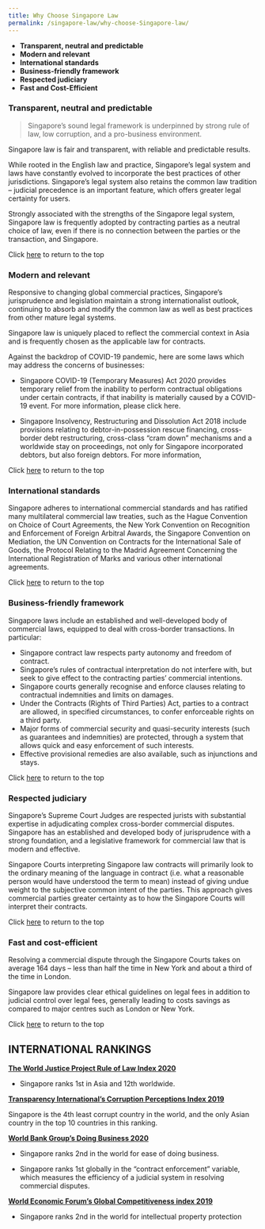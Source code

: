 ```yaml
---
title: Why Choose Singapore Law
permalink: /singapore-law/why-choose-Singapore-law/
---
```


 - **Transparent, neutral and predictable**
 - **Modern and relevant**
 - **International standards**
 - **Business-friendly framework**
 - **Respected judiciary**
 - **Fast and Cost-Efficient**


### Transparent, neutral and predictable

> Singapore’s sound legal framework is underpinned by strong rule of
> law, low corruption, and a pro-business environment.

Singapore law is fair and transparent, with reliable and predictable results.

While rooted in the English law and practice, Singapore’s legal system and laws have constantly evolved to incorporate the best practices of other jurisdictions. Singapore’s legal system also retains the common law tradition – judicial precedence is an important feature, which offers greater legal certainty for users.

Strongly associated with the strengths of the Singapore legal system, Singapore law is frequently adopted by contracting parties as a neutral choice of law, even if there is no connection between the parties or the transaction, and Singapore.

Click [here](#top) to return to the top


### Modern and relevant

Responsive to changing global commercial practices, Singapore’s jurisprudence and legislation maintain a strong internationalist outlook, continuing to absorb and modify the common law as well as best practices from other mature legal systems.

Singapore law is uniquely placed to reflect the commercial context in Asia and is frequently chosen as the applicable law for contracts.

Against the backdrop of COVID-19 pandemic, here are some laws which may address the concerns of businesses:

 - Singapore COVID-19 (Temporary Measures) Act 2020 provides temporary relief from the inability to perform contractual obligations under   certain contracts, if that inability is materially caused by a
   COVID-19 event. For more information, please click  here.
   
 - Singapore Insolvency, Restructuring and Dissolution Act 2018 include provisions relating to debtor-in-possession rescue financing, cross-border debt restructuring, cross-class “cram down” mechanisms   and a worldwide stay on proceedings, not only for Singapore   incorporated debtors, but also foreign debtors. For more information,
  
Click [here](#top) to return to the top


### International standards

Singapore adheres to international commercial standards and has ratified many multilateral commercial law treaties, such as the Hague Convention on Choice of Court Agreements, the New York Convention on Recognition and Enforcement of Foreign Arbitral Awards, the Singapore Convention on Mediation,  the UN Convention on Contracts for the International Sale of Goods, the Protocol Relating to the Madrid Agreement Concerning the International Registration of Marks and various other international agreements.

Click [here](#top) to return to the top


### Business-friendly framework

Singapore laws include an established and well-developed body of commercial laws, equipped to deal with cross-border transactions. In particular:

 - Singapore contract law respects party autonomy and freedom of contract.
 - Singapore’s rules of contractual interpretation do not interfere with, but seek to give effect to the contracting parties’ commercial  intentions.
 - Singapore courts generally recognise and enforce clauses relating to contractual indemnities and limits on damages.
 - Under the Contracts (Rights of Third Parties) Act, parties to a contract are allowed, in specified circumstances, to confer enforceable rights on a third party.
 - Major forms of commercial security and quasi-security interests (such as guarantees and indemnities) are protected, through a system that allows quick and easy enforcement of such interests. 
 - Effective provisional remedies are also available, such as injunctions and stays.
 
 Click [here](#top) to return to the top
 
 
### Respected judiciary

Singapore’s Supreme Court Judges are respected jurists with substantial expertise in adjudicating complex cross-border commercial disputes. Singapore has an established and developed body of jurisprudence with a strong foundation, and a legislative framework for commercial law that is modern and effective.

Singapore Courts interpreting Singapore law contracts will primarily look to the ordinary meaning of the language in contract (i.e. what a reasonable person would have understood the term to mean) instead of giving undue weight to the subjective common intent of the parties. This approach gives commercial parties greater certainty as to how the Singapore Courts will interpret their contracts.

Click [here](#top) to return to the top

### Fast and cost-efficient

Resolving a commercial dispute through the Singapore Courts takes on average 164 days – less than half the time in New York and about a third of the time in London.

Singapore law provides clear ethical guidelines on legal fees in addition to judicial control over legal fees, generally leading to costs savings as compared to major centres such as London or New York.

Click [here](#top) to return to the top

## INTERNATIONAL RANKINGS ##

[**The World Justice Project Rule of Law Index 2020**](https://worldjusticeproject.org/our-work/research-and-data/wjp-rule-law-index-2020)

 - Singapore ranks 1st  in Asia and 12th  worldwide.

[**Transparency International’s Corruption Perceptions Index 2019**](https://www.transparency.org/en/cpi/2019)

Singapore is the 4th  least corrupt country in the world, and the only Asian country in the top 10 countries in this ranking.

[**World Bank Group’s Doing Business 2020**](https://www.doingbusiness.org/en/ranking)

 - Singapore ranks 2nd  in the world for ease of doing business.

 - Singapore ranks 1st  globally in the “contract enforcement” variable, which measures the efficiency of a judicial system in resolving commercial disputes.

[**World Economic Forum’s Global Competitiveness index 2019**](http://www3.weforum.org/docs/WEF_TheGlobalCompetitivenessReport2019.pdf)

 - Singapore ranks 2nd  in the world for intellectual property protection
